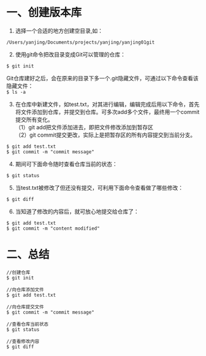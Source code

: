 # 一、创建版本库

1. 选择一个合适的地方创建空目录,如：
```
/Users/yanjing/Documents/projects/yanjing/yanjing01git
```

2. 使用git命令把改目录变成Git可以管理的仓库：
```
$ git init
```
Git仓库建好之后，会在原来的目录下多一个.git隐藏文件，可通过以下命令查看该隐藏文件：</br>
    ```
	$ ls -a
    ```

3. 在仓库中新建文件，如test.txt，对其进行编辑，编辑完成后用以下命令，首先将文件添加到仓库，并提交到仓库。可多次add多个文件，最终用一个commit提交所有变化。</br>
（1）git add把文件添加进去，即把文件修改添加到暂存区</br>
（2）git commit提交更改，实际上是把暂存区的所有内容提交到当前分支。
```
$ git add test.txt
$ git commit -m "commit message" 
```

4. 期间可下面命令随时查看仓库当前的状态：
```
$ git status
```

5. 当test.txt被修改了但还没有提交，可利用下面命令查看做了哪些修改：
```
$ git diff
```

6. 当知道了修改的内容后，就可放心地提交给仓库了：
```
$ git add test.txt
$ git commit -m "content modified"
```

# 二、总结
```
//创建仓库
$ git init

//向仓库添加文件
$ git add test.txt

//向仓库提交文件
$ git commit -m "commit message"

//查看仓库当前状态
$ git status

//查看修改内容
$ git diff 
```
